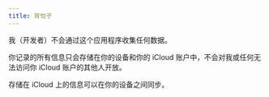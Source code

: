 ```yaml
---
title: 背句子
---
```


我（开发者）不会通过这个应用程序收集任何数据。

你记录的所有信息只会存储在你的设备和你的 iCloud 账户中，不会对我或任何无法访问你 iCloud 账户的其他人开放。

存储在 iCloud 上的信息可以在你的设备之间同步。

